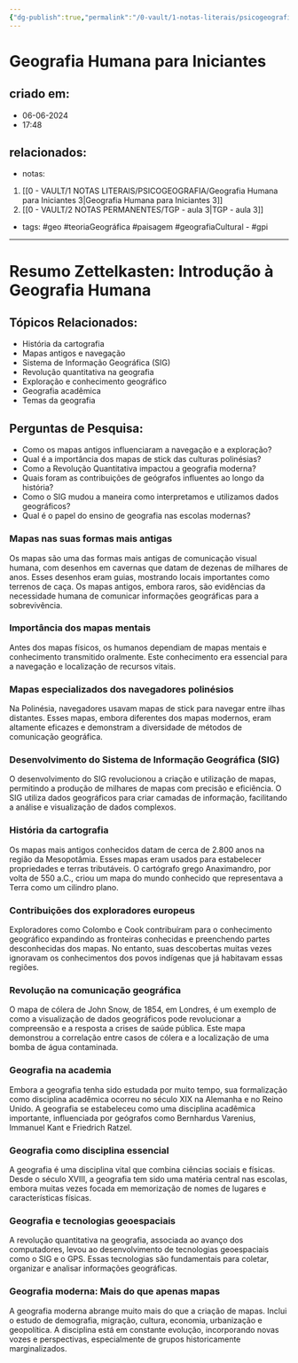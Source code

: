 ```yaml
---
{"dg-publish":true,"permalink":"/0-vault/1-notas-literais/psicogeografia/geografia-humana-para-iniciantes-2/","tags":["geo","teoriaGeográfica","paisagem","geografiaCultural","gpi"],"dgHomeLink":true,"dgShowLocalGraph":true,"dgShowFileTree":true,"dgEnableSearch":true,"noteIcon":""}
---
```


# Geografia Humana para Iniciantes

## criado em: 
- 06-06-2024
- 17:48
## relacionados:
- notas:
1. [[0 - VAULT/1 NOTAS LITERAIS/PSICOGEOGRAFIA/Geografia Humana para Iniciantes 3\|Geografia Humana para Iniciantes 3]]
2. [[0 - VAULT/2 NOTAS PERMANENTES/TGP - aula 3\|TGP - aula 3]]
- tags: #geo #teoriaGeográfica #paisagem #geografiaCultural - #gpi
---
# Resumo Zettelkasten: Introdução à Geografia Humana

## Tópicos Relacionados:
- História da cartografia
- Mapas antigos e navegação
- Sistema de Informação Geográfica (SIG)
- Revolução quantitativa na geografia
- Exploração e conhecimento geográfico
- Geografia acadêmica
- Temas da geografia

## Perguntas de Pesquisa:
- Como os mapas antigos influenciaram a navegação e a exploração?
- Qual é a importância dos mapas de stick das culturas polinésias?
- Como a Revolução Quantitativa impactou a geografia moderna?
- Quais foram as contribuições de geógrafos influentes ao longo da história?
- Como o SIG mudou a maneira como interpretamos e utilizamos dados geográficos?
- Qual é o papel do ensino de geografia nas escolas modernas?

### **Mapas nas suas formas mais antigas**
Os mapas são uma das formas mais antigas de comunicação visual humana, com desenhos em cavernas que datam de dezenas de milhares de anos. Esses desenhos eram guias, mostrando locais importantes como terrenos de caça. Os mapas antigos, embora raros, são evidências da necessidade humana de comunicar informações geográficas para a sobrevivência.

### **Importância dos mapas mentais**
Antes dos mapas físicos, os humanos dependiam de mapas mentais e conhecimento transmitido oralmente. Este conhecimento era essencial para a navegação e localização de recursos vitais.

### **Mapas especializados dos navegadores polinésios**
Na Polinésia, navegadores usavam mapas de stick para navegar entre ilhas distantes. Esses mapas, embora diferentes dos mapas modernos, eram altamente eficazes e demonstram a diversidade de métodos de comunicação geográfica.

### **Desenvolvimento do Sistema de Informação Geográfica (SIG)**
O desenvolvimento do SIG revolucionou a criação e utilização de mapas, permitindo a produção de milhares de mapas com precisão e eficiência. O SIG utiliza dados geográficos para criar camadas de informação, facilitando a análise e visualização de dados complexos.

### **História da cartografia**
Os mapas mais antigos conhecidos datam de cerca de 2.800 anos na região da Mesopotâmia. Esses mapas eram usados para estabelecer propriedades e terras tributáveis. O cartógrafo grego Anaximandro, por volta de 550 a.C., criou um mapa do mundo conhecido que representava a Terra como um cilindro plano.

### **Contribuições dos exploradores europeus**
Exploradores como Colombo e Cook contribuíram para o conhecimento geográfico expandindo as fronteiras conhecidas e preenchendo partes desconhecidas dos mapas. No entanto, suas descobertas muitas vezes ignoravam os conhecimentos dos povos indígenas que já habitavam essas regiões.

### **Revolução na comunicação geográfica**
O mapa de cólera de John Snow, de 1854, em Londres, é um exemplo de como a visualização de dados geográficos pode revolucionar a compreensão e a resposta a crises de saúde pública. Este mapa demonstrou a correlação entre casos de cólera e a localização de uma bomba de água contaminada.

### **Geografia na academia**
Embora a geografia tenha sido estudada por muito tempo, sua formalização como disciplina acadêmica ocorreu no século XIX na Alemanha e no Reino Unido. A geografia se estabeleceu como uma disciplina acadêmica importante, influenciada por geógrafos como Bernhardus Varenius, Immanuel Kant e Friedrich Ratzel.

### **Geografia como disciplina essencial**
A geografia é uma disciplina vital que combina ciências sociais e físicas. Desde o século XVIII, a geografia tem sido uma matéria central nas escolas, embora muitas vezes focada em memorização de nomes de lugares e características físicas.

### **Geografia e tecnologias geoespaciais**
A revolução quantitativa na geografia, associada ao avanço dos computadores, levou ao desenvolvimento de tecnologias geoespaciais como o SIG e o GPS. Essas tecnologias são fundamentais para coletar, organizar e analisar informações geográficas.

### **Geografia moderna: Mais do que apenas mapas**
A geografia moderna abrange muito mais do que a criação de mapas. Inclui o estudo de demografia, migração, cultura, economia, urbanização e geopolítica. A disciplina está em constante evolução, incorporando novas vozes e perspectivas, especialmente de grupos historicamente marginalizados.
